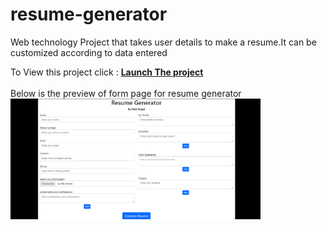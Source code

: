 # resume-generator
Web technology Project that takes user details to make a resume.It can be customized according to data entered


To View this project click : <b><a href="https://raktisingal.github.io/resume-generator/">Launch The project </a></b>
<br>
<br>
Below is the preview of form page for resume generator<br>
<img src="fill_page.png" style="width:400px">
